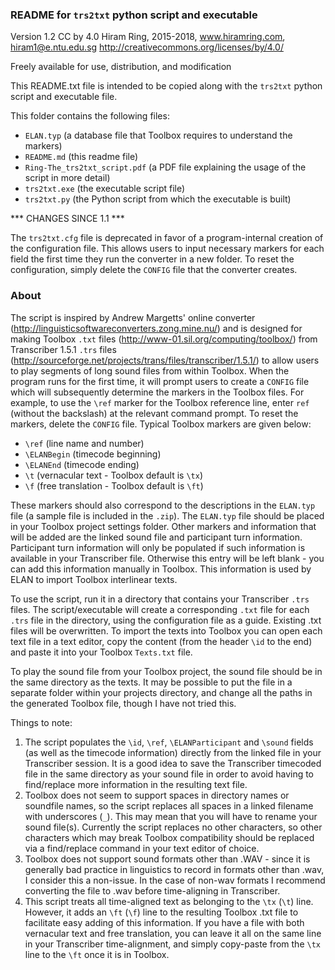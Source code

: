 ### README for `trs2txt` python script and executable
Version 1.2
CC by 4.0 Hiram Ring, 2015-2018, www.hiramring.com, hiram1@e.ntu.edu.sg
http://creativecommons.org/licenses/by/4.0/

Freely available for use, distribution, and modification

This README.txt file is intended to be copied along with the `trs2txt` python script and executable file.

This folder contains the following files:

* `ELAN.typ` (a database file that Toolbox requires to understand the markers)
* `README.md` (this readme file)
* `Ring-The_trs2txt_script.pdf` (a PDF file explaining the usage of the script in more detail)
* `trs2txt.exe` (the executable script file)
* `trs2txt.py` (the Python script from which the executable is built)

*** CHANGES SINCE 1.1 ***

The `trs2txt.cfg` file is deprecated in favor of a program-internal creation of the configuration file. This allows users to input necessary markers for each field the first time they run the converter in a new folder. To reset the configuration, simply delete the `CONFIG` file that the converter creates.

### About

The script is inspired by Andrew Margetts' online converter (http://linguisticsoftwareconverters.zong.mine.nu/) and is designed for making Toolbox `.txt` files (http://www-01.sil.org/computing/toolbox/) from Transcriber 1.5.1 `.trs` files (http://sourceforge.net/projects/trans/files/transcriber/1.5.1/) to allow users to play segments of long sound files from within Toolbox. When the program runs for the first time, it will prompt users to create a  `CONFIG` file which will subsequently determine the markers in the Toolbox files. For example, to use the `\ref` marker for the Toolbox reference line, enter `ref` (without the backslash) at the relevant command prompt. To reset the markers, delete the `CONFIG` file. Typical Toolbox markers are given below:
 * `\ref` (line name and number)
 * `\ELANBegin` (timecode beginning)
 * `\ELANEnd` (timecode ending)
 * `\t` (vernacular text - Toolbox default is `\tx`)
 * `\f` (free translation - Toolbox default is `\ft`)

These markers should also correspond to the descriptions in the `ELAN.typ` file (a sample file is included in the `.zip`). The `ELAN.typ` file should be placed in your Toolbox project settings folder. Other markers and information that will be added are the linked sound file and participant turn information. Participant turn information will only be populated if such information is available in your Transcriber file. Otherwise this entry will be left blank - you can add this information manually in Toolbox. This information is used by ELAN to import Toolbox interlinear texts.

To use the script, run it in a directory that contains your Transcriber `.trs` files. The script/executable will create a corresponding `.txt` file for each `.trs` file in the directory, using the configuration file as a guide. Existing .txt files will be overwritten. To import the texts into Toolbox you can open each text file in a text editor, copy the content (from the header `\id` to the end) and paste it into your Toolbox `Texts.txt` file.

To play the sound file from your Toolbox project, the sound file should be in the same directory as the texts. It may be possible to put the file in a separate folder within your projects directory, and change all the paths in the generated Toolbox file, though I have not tried this.

Things to note:
1. The script populates the `\id`, `\ref`, `\ELANParticipant` and `\sound` fields (as well as the timecode information) directly from the linked file in your Transcriber session. It is a good idea to save the Transcriber timecoded file in the same directory as your sound file in order to avoid having to find/replace more information in the resulting text file.
2. Toolbox does not seem to support spaces in directory names or soundfile names, so the script replaces all spaces in a linked filename with underscores (`_`). This may mean that you will have to rename your sound file(s). Currently the script replaces no other characters, so other characters which may break Toolbox compatibility should be replaced via a find/replace command in your text editor of choice.
3. Toolbox does not support sound formats other than .WAV - since it is generally bad practice in linguistics to record in formats other than .wav, I consider this a non-issue. In the case of non-wav formats I recommend converting the file to .wav before time-aligning in Transcriber.
4. This script treats all time-aligned text as belonging to the `\tx` (`\t`) line. However, it adds an `\ft` (`\f`) line to the resulting Toolbox .txt file to facilitate easy adding of this information. If you have a file with both vernacular text and free translation, you can leave it all on the same line in your Transcriber time-alignment, and simply copy-paste from the `\tx` line to the `\ft` once it is in Toolbox.
